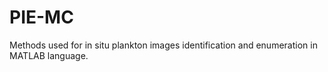 # PIE-MC
Methods used for in situ plankton images identification and enumeration in MATLAB language.
